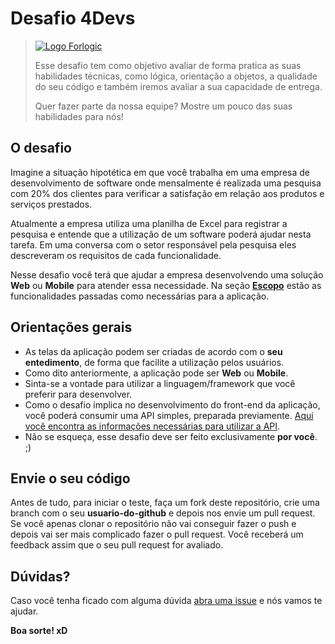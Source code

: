 # Desafio 4Devs

> [![Logo Forlogic](http://www.forlogic.net/wp-content/uploads/2017/03/cropped-logo_GrupoForLogic.png)](http://gente.forlogic.net)
> 
> Esse desafio tem como objetivo avaliar de forma pratica as suas habilidades técnicas, como lógica, orientação a objetos, a qualidade do seu código e também iremos avaliar a sua capacidade de entrega.
> 
> Quer fazer parte da nossa equipe? Mostre um pouco das suas habilidades para nós!
>

## O desafio
Imagine a situação hipotética em que você trabalha em uma empresa de desenvolvimento de software onde mensalmente é realizada uma pesquisa com 20% dos clientes para verificar a satisfação em relação aos produtos e serviços prestados.

Atualmente a empresa utiliza uma planilha de Excel para registrar a pesquisa e entende que a utilização de um software poderá ajudar nesta tarefa. Em uma conversa com o setor responsável pela pesquisa eles descreveram os requisitos de cada funcionalidade.

Nesse desafio você terá que ajudar a empresa desenvolvendo uma solução **Web** ou **Mobile** para atender essa necessidade. Na seção **[Escopo](https://github.com/ForLogic/desafio-4-devs/blob/master/Escopo.md)** estão as funcionalidades passadas como necessárias para a aplicação.

## Orientações gerais
- As telas da aplicação podem ser criadas de acordo com o **seu entedimento**, de forma que facilite a utilização pelos usuários.
- Como dito anteriormente, a aplicação pode ser **Web** ou **Mobile**.
- Sinta-se a vontade para utilizar a linguagem/framework que você preferir para desenvolver.
- Como o desafio implica no desenvolvimento do front-end da aplicação, você poderá consumir uma API simples, preparada previamente. [Aqui você encontra as informações necessárias para utilizar a API](https://github.com/ForLogic/desafio-4-devs/tree/master/API).
- Não se esqueça, esse desafio deve ser feito exclusivamente **por você**. ;)

## Envie o seu código
Antes de tudo, para iniciar o teste, faça um fork deste repositório, crie uma branch com o seu **usuario-do-github** e depois nos envie um pull request. Se você apenas clonar o repositório não vai conseguir fazer o push e depois vai ser mais complicado fazer o pull request. Você receberá um feedback assim que o seu pull request for avaliado.

## Dúvidas?
Caso você tenha ficado com alguma dúvida [abra uma issue](https://github.com/ForLogic/desafio-4-devs/issues) e nós vamos te ajudar.

**Boa sorte! xD**
